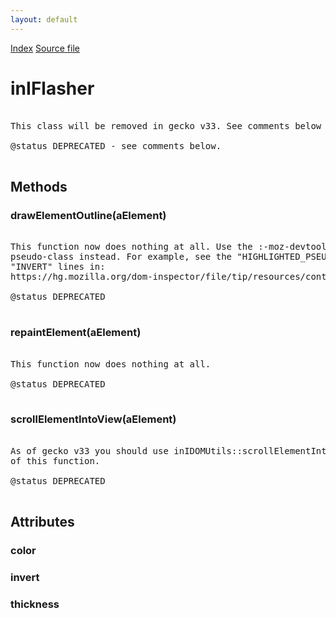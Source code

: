 ```yaml
---
layout: default
---
```

<div id='links'><a href="../index.html">Index</a>
<a href="http://dxr.mozilla.org/mozilla-central/source/layout/inspector/inIFlasher.idl">Source file</a>
</div>

# inIFlasher #
<pre>  
This class will be removed in gecko v33. See comments below for alternatives.  
  
@status DEPRECATED - see comments below.  
  
</pre>
## Methods ##

### drawElementOutline(aElement) ###
<pre>  
This function now does nothing at all. Use the :-moz-devtools-highlighted  
pseudo-class instead. For example, see the "HIGHLIGHTED_PSEUDO_CLASS" and  
"INVERT" lines in:  
https://hg.mozilla.org/dom-inspector/file/tip/resources/content/Flasher.js  
  
@status DEPRECATED  
  
</pre>
### repaintElement(aElement) ###
<pre>  
This function now does nothing at all.  
  
@status DEPRECATED  
  
</pre>
### scrollElementIntoView(aElement) ###
<pre>  
As of gecko v33 you should use inIDOMUtils::scrollElementIntoView instead  
of this function.  
  
@status DEPRECATED  
  
</pre>
## Attributes ##

### color ###

### invert ###

### thickness ###
